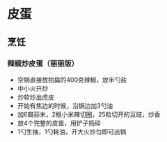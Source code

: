 # 皮蛋

## 烹饪

### 辣椒炒皮蛋（丽丽版）

- 空锅直接放拍扁的400克辣椒，放半勺盐
- 中小火开炒
- 炒软炒出虎皮
- 开始有焦边的时候，沿锅边加3勺油
- 加6瓣蒜末，2根小米辣切圈，25粒切开的豆豉，炒香
- 放4个完整的皮蛋，用铲子捣碎
- 1勺生抽，1勺耗油，开大火炒匀即可出锅
